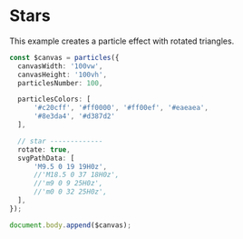 # Stars

This example creates a particle effect with rotated triangles.

```ts
const $canvas = particles({
  canvasWidth: '100vw',
  canvasHeight: '100vh',
  particlesNumber: 100,

  particlesColors: [
      '#c20cff', '#ff0000', '#ff00ef', '#eaeaea',
      '#8e3da4', '#d387d2'
  ],

  // star -------------
  rotate: true,
  svgPathData: [
      'M9.5 0 19 19H0z',
      //'M18.5 0 37 18H0z',
      //'m9 0 9 25H0z',
      //'m0 0 32 25H0z',
  ],
});

document.body.append($canvas);
```